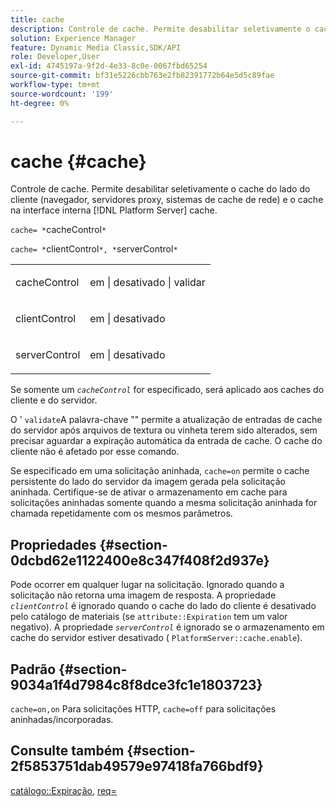 ```yaml
---
title: cache
description: Controle de cache. Permite desabilitar seletivamente o cache do lado do cliente (navegador, servidores proxy, sistemas de cache de rede) e o cache na interface interna [!DNL Platform Server] cache.
solution: Experience Manager
feature: Dynamic Media Classic,SDK/API
role: Developer,User
exl-id: 4745197a-9f2d-4e33-8c0e-0067fbd65254
source-git-commit: bf31e5226cbb763e2fb82391772b64e5d5c89fae
workflow-type: tm+mt
source-wordcount: '199'
ht-degree: 0%

---
```


# cache {#cache}

Controle de cache. Permite desabilitar seletivamente o cache do lado do cliente (navegador, servidores proxy, sistemas de cache de rede) e o cache na interface interna [!DNL Platform Server] cache.

`cache= *`cacheControl`*`

`cache= *`clientControl`*, *`serverControl`*`

<table id="simpletable_CBB5DFBD48B444A4AA806B11299BC43E"> 
 <tr class="strow"> 
  <td class="stentry"> <p><span class="varname"> cacheControl</span> </p> </td> 
  <td class="stentry"> <p>em | desativado | validar </p></td> 
 </tr> 
 <tr class="strow"> 
  <td class="stentry"> <p><span class="varname"> clientControl </span> </p> </td> 
  <td class="stentry"> <p>em | desativado </p></td> 
 </tr> 
 <tr class="strow"> 
  <td class="stentry"> <p><span class="varname"> serverControl </span> </p></td> 
  <td class="stentry"> <p>em | desativado </p></td> 
 </tr> 
</table>

Se somente um *`cacheControl`* for especificado, será aplicado aos caches do cliente e do servidor.

O &#39; `validate`A palavra-chave &quot;&quot; permite a atualização de entradas de cache do servidor após arquivos de textura ou vinheta terem sido alterados, sem precisar aguardar a expiração automática da entrada de cache. O cache do cliente não é afetado por esse comando.

Se especificado em uma solicitação aninhada, `cache=on` permite o cache persistente do lado do servidor da imagem gerada pela solicitação aninhada. Certifique-se de ativar o armazenamento em cache para solicitações aninhadas somente quando a mesma solicitação aninhada for chamada repetidamente com os mesmos parâmetros.

## Propriedades {#section-0dcbd62e1122400e8c347f408f2d937e}

Pode ocorrer em qualquer lugar na solicitação. Ignorado quando a solicitação não retorna uma imagem de resposta. A propriedade *`clientControl`* é ignorado quando o cache do lado do cliente é desativado pelo catálogo de materiais (se `attribute::Expiration` tem um valor negativo). A propriedade *`serverControl`* é ignorado se o armazenamento em cache do servidor estiver desativado ( `PlatformServer::cache.enable`).

## Padrão {#section-9034a1f4d7984c8f8dce3fc1e1803723}

`cache=on,on` Para solicitações HTTP, `cache=off` para solicitações aninhadas/incorporadas.

## Consulte também {#section-2f5853751dab49579e97418fa766bdf9}

[catálogo::Expiração](../../../../../ir-api/material-cat/image-rendering-api-ref/c-ir-material-catalog/c-ir-material-data-reference/r-ir-expiration-dataref.md#reference-5e93943abff54c93bf85aae3b911a3ce), [req=](../../../../../ir-api/http-protocol/image-rendering-api-ref/c-ir-http-protocol-ref/c-ir-http-protocol-command-reference/r-ir-req.md#reference-792b1a663fb64261bd2de2a209b847fb)
